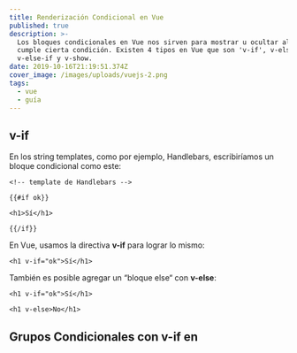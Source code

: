 ```yaml
---
title: Renderización Condicional en Vue
published: true
description: >-
  Los bloques condicionales en Vue nos sirven para mostrar u ocultar algo si
  cumple cierta condición. Existen 4 tipos en Vue que son 'v-if', v-else,
  v-else-if y v-show.
date: 2019-10-16T21:19:51.374Z
cover_image: /images/uploads/vuejs-2.png
tags:
  - vue
  - guía
---
```

## v-if

En los string templates, como por ejemplo, Handlebars, escribiríamos un bloque condicional como este:

`<!-- template de Handlebars -->`

```
{{#if ok}}

<h1>Sí</h1>

{{/if}}
```

En Vue, usamos la directiva **v-if** para lograr lo mismo:

`<h1 v-if="ok">Sí</h1>`

También es posible agregar un “bloque else“ con **v-else**:

`<h1 v-if="ok">Sí</h1>`

`<h1 v-else>No</h1>`

## Grupos Condicionales con **v-if** en <template>

Debido a que **v-if** es una directiva, debe adjuntarse a un solo elemento. Pero, ¿y si queremos cambiar más de un elemento? En este caso, podemos usar **v-if** en un elemento**<template>**, que sirve como un envoltorio invisible. El resultado final procesado no incluirá el elemento **<template>**.

```
<template v-if="ok">

<h1>Título</h1>

<p>Párrafo 1</p>

<p>Párrafo 2</p>

</template>
```

## v-else

Puede usar la directiva **v-else** para indicar un “bloque else“ para **v-if**:

```
<div v-if="Math.random() > 0.5">

  Ahora me ves

</div>

<div v-else>

  Ahora no
 me ves

</div>
```

Un elemento **v-else** debe seguir inmediatamente a un elemento **v-if** o **v-else-if**, de lo contrario, no será reconocido.

## v-else-if

> Nuevo en 2.1.0+

El **v-else-if**, como su nombre lo indica, sirve como “bloque else if“ para **v-if**. También puede ser encadenado varias veces:

```
<div v-if="type === 'A'">

  A

</div>

<div v-else-if="type === 'B'">

  B

</div>

<div v-else-if="type === 'C'">

  C

</div>

<div v-else>

  Si no es A, B o C

</div>
```

Similar a **v-else**, un elementov-else-if debe seguir inmediatamente a un elemento **v-if** o **v-else-if**.

## Controlando Elementos Reutilizables con key

**Vue** intenta representar los elementos de la manera más eficiente posible, a menudo reutilizándolos en lugar de renderizarlos desde cero. Más allá de ayudar a hacer Vue muy rápido, esto puede tener algunas ventajas útiles. Por ejemplo, si permite a los usuarios alternar entre varios tipos de inicio de sesión:

```
<template v-if="loginType === 'username'">

  <label>Nombre de Usuario</label>

  <input placeholder="Ingrese su nombre de usuario">

</template>

<template v-else>

  <label>Email</label>

  <input placeholder="Ingrese su email">

</template>
```

Luego, cambiando el loginType en el código anterior no borrará lo que el usuario ya ha ingresado. Dado que ambos templates utilizan los mismos elementos, el <input> no se reemplaza, solo su placeholder.

Compruébelo usted mismo ingresando un texto en la entrada, luego presione el botón para alternar:

<iframe src="https://codesandbox.io/embed/v-if-sin-key-1urij?fontsize=14" title="V-if sin Key" allow="geolocation; microphone; camera; midi; vr; accelerometer; gyroscope; payment; ambient-light-sensor; encrypted-media; usb" style="width:100%; height:500px; border:0; border-radius: 4px; overflow:hidden;" sandbox="allow-modals allow-forms allow-popups allow-scripts allow-same-origin"></iframe>

Sin embargo, esto no siempre es deseable, por lo que Vue le ofrece una manera de decir: “Estos dos elementos están completamente separados, no los reutilice”. Agregue un atributo key con valores únicos:

```
<template v-if="loginType === 'username'">

  <label>Nombre de Usuario</label>

  <input placeholder="Ingrese su nombre de usuario" key="username-input">

</template>

<template v-else>

  <label>Email</label>

  <input placeholder="Ingrese su nombre de usuario" key="email-input">

</template>
```

Ahora estas entradas se procesarán desde cero cada vez que presione alternar. Ver por ti mismo:

<iframe src="https://codesandbox.io/embed/v-if-con-key-0dnyz?fontsize=14" title="V-if con Key" allow="geolocation; microphone; camera; midi; vr; accelerometer; gyroscope; payment; ambient-light-sensor; encrypted-media; usb" style="width:100%; height:500px; border:0; border-radius: 4px; overflow:hidden;" sandbox="allow-modals allow-forms allow-popups allow-scripts allow-same-origin"></iframe>

Observe que los elementos <label> son todavía reutilizables, porque no tienen atributos **key**.

## v-show

Otra opción para mostrar un elemento condicionalmente es la directiva **v-show**. La utlización es basicamente la mismo:

```
<h1 v-show="ok">Hola!</h1>
```

La diferencia es que un elemento con **v-show s**iempre se renderizará y permanecerá en el DOM; v-show simplemente alterna la propiedad CSS display del elemento.

> Observe que el uso de v-show no es compatible con elementos <template>, ni tampoco funciona con v-else.

## v-if vs v-show

**v-if** es una renderización condicional “real” ya que garantiza que los eventos y componentes secundarios dentro del bloque condicional sean debidamente destruidos y recreados durante la alternancia.



**v-if** también es lazy: si la condición es falsa en la representación inicial, no se hará nada. El bloque condicional no se procesará hasta que la condición se convierta en true por primera vez.



En comparación, **v-show** es mucho más simple: el elemento siempre se representa independientemente de la condición inicial, con alternancia basada en CSS.



En general, **v-if** tiene costos de alternancia más altos, mientras que **v-show** tiene costos de renderización iniciales más altos. Por lo tanto, prefiera **v-show** si necesita cambiar algo muy a menudo, y prefiera **v-if** si es poco probable que la condición cambie en el tiempo de ejecución.

## v-if con v-for

> Usando 
>
> **v-if**
>
>  y 
>
> **v-for**
>
>  juntos no es recomendado. Vea la guía de estilo para mayor información.

Cuando es utilizado junto con **v-for**, este tiene una prioridad más alta que **v-if**.



Y esto es todo lo que debes de saber sobre los tipos de condicionales que existen en Vue, si te gusto por favor comparte, si tienes alguna sugerencia déjala en los comentarios.
